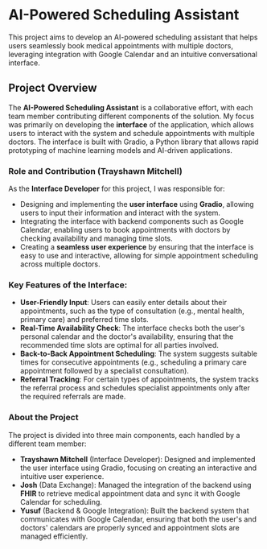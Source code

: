 # AI-Powered Scheduling Assistant

This project aims to develop an AI-powered scheduling assistant that helps users seamlessly book medical appointments with multiple doctors, leveraging integration with Google Calendar and an intuitive conversational interface.

## Project Overview

The **AI-Powered Scheduling Assistant** is a collaborative effort, with each team member contributing different components of the solution. My focus was primarily on developing the **interface** of the application, which allows users to interact with the system and schedule appointments with multiple doctors. The interface is built with Gradio, a Python library that allows rapid prototyping of machine learning models and AI-driven applications.

### **Role and Contribution** (Trayshawn Mitchell)

As the **Interface Developer** for this project, I was responsible for:

- Designing and implementing the **user interface** using **Gradio**, allowing users to input their information and interact with the system.
- Integrating the interface with backend components such as Google Calendar, enabling users to book appointments with doctors by checking availability and managing time slots.
- Creating a **seamless user experience** by ensuring that the interface is easy to use and interactive, allowing for simple appointment scheduling across multiple doctors.

### **Key Features of the Interface**:

- **User-Friendly Input**: Users can easily enter details about their appointments, such as the type of consultation (e.g., mental health, primary care) and preferred time slots.
- **Real-Time Availability Check**: The interface checks both the user's personal calendar and the doctor's availability, ensuring that the recommended time slots are optimal for all parties involved.
- **Back-to-Back Appointment Scheduling**: The system suggests suitable times for consecutive appointments (e.g., scheduling a primary care appointment followed by a specialist consultation).
- **Referral Tracking**: For certain types of appointments, the system tracks the referral process and schedules specialist appointments only after the required referrals are made.

### **About the Project**

The project is divided into three main components, each handled by a different team member:

- **Trayshawn Mitchell** (Interface Developer): Designed and implemented the user interface using Gradio, focusing on creating an interactive and intuitive user experience.
- **Josh** (Data Exchange): Managed the integration of the backend using **FHIR** to retrieve medical appointment data and sync it with Google Calendar for scheduling.
- **Yusuf** (Backend & Google Integration): Built the backend system that communicates with Google Calendar, ensuring that both the user's and doctors' calendars are properly synced and appointment slots are managed efficiently.



